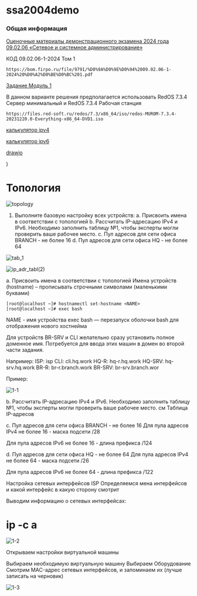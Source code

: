 # ssa2004demo

### Общая информация


[Оценочные материалы демонстрационного экзамена 2024 года 09.02.06 «Сетевое и системное администрирование»](https://bom.firpo.ru/)




КОД 09.02.06-1-2024 Том 1

    https://bom.firpo.ru/file/9791/%D0%9A%D0%9E%D0%94%2009.02.06-1-2024%20%D0%A2%D0%BE%D0%BC%201.pdf

[Задание Модуль 1](http://wiki.prcit.ru/Demo-2024/%D0%9C%D0%BE%D0%B4%D1%83%D0%BB%D1%8C-1)

    


В данном варианте решения предполагается использовать RedOS 7.3.4 Сервер минимальный и RedOS 7.3.4 Рабочая станция

    https://files.red-soft.ru/redos/7.3/x86_64/iso/redos-MUROM-7.3.4-20231220.0-Everything-x86_64-DVD1.iso

    

[калькулятор ipv4]([url](https://ipmeter.ru/))


[калькулятор ipv6]([url](https://www.coderstool.com/ipv6-subnet-calculator))



[drawio]([url](https://app.diagrams.net/))

    
)

# Топология

    
![topology](https://github.com/be2glaz/ssa2004demo/assets/89695370/54472aa7-2573-4f55-b219-bf314e30f1ec)


1. Выполните базовую настройку всех устройств:
a. Присвоить имена в соответствии с топологией
b. Рассчитать IP-адресацию IPv4 и IPv6. Необходимо заполнить таблицу №1, чтобы эксперты могли проверить ваше рабочее место.
c. Пул адресов для сети офиса BRANCH - не более 16
d. Пул адресов для сети офиса HQ - не более 64

![tab_1](https://github.com/be2glaz/ssa2004demo/assets/89695370/a48d854b-7284-4f67-8318-ce1c1a6ea22d)


![ip_adr_tabl(2)](https://github.com/be2glaz/ssa2004demo/assets/89695370/91c000bb-9a96-4017-8ee9-86e59870074c)


а. Присвоить имена в соответствии с топологией
Имена устройств (hostname) – прописывать строчными символами (маленькими буквами)

    [root@localhost ~]# hostnamectl set-hostname <NAME>
    [root@localhost ~]# exec bash
NAME - имя устройства
exec bash — перезапуск оболочки bash для отображения нового хостнейма

Для устройств BR-SRV и CLI желательно сразу установить полное доменное имя. Потребуется для ввода этих машин в домен во второй части задания.

Например:
ISP: isp
CLI: cli.hq.work
HQ-R: hq-r.hq.work
HQ-SRV: hq-srv.hq.work
BR-R: br-r.branch.work
BR-SRV: br-srv.branch.wor

Пример:

![1-1](https://github.com/be2glaz/ssa2004demo/assets/89695370/cb447ca2-2e79-496b-8643-97fe1d349fe8)


b. Рассчитать IP-адресацию IPv4 и IPv6. Необходимо заполнить таблицу №1, чтобы эксперты могли проверить ваше рабочее место.
см Таблица IP-адресов

c. Пул адресов для сети офиса BRANCH - не более 16
Для пула адресов IPv4 не более 16 - маска подсети /28

Для пула адресов IPv6 не более 16 - длина префикса /124

d. Пул адресов для сети офиса HQ - не более 64
Для пула адресов IPv4 не более 64 - маска подсети /26

Для пула адресов IPv6 не более 64 - длина префикса /122


Настройка сетевых интерфейсов
ISP
Определяемся мена интерфейсов и какой интерфейс в какую сторону смотрит

Выводим информацию о сетевых интерфейсах:

# ip -c a

![1-2](https://github.com/be2glaz/ssa2004demo/assets/89695370/cf26d254-96d5-495e-9c99-ebf201d9a5c4)

Открываем настройки виртуальной машины

Выбираем необходимую виртуальную машину
Выбираем Оборудование
Смотрим MAC-адрес сетевых интерфейсов, и запоминаем их (лучше записать на черновик)

![1-3](https://github.com/be2glaz/ssa2004demo/assets/89695370/a52f6ddf-f930-466e-87cd-d0426988931a)













